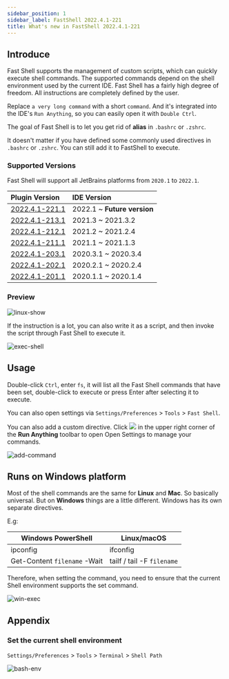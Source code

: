 ```yaml
---
sidebar_position: 1
sidebar_label: FastShell 2022.4.1-221
title: What's new in FastShell 2022.4.1-221
---
```


## Introduce

Fast Shell supports the management of custom scripts, which can quickly execute shell commands. The supported commands depend on the shell environment used by the current IDE.
Fast Shell has a fairly high degree of freedom. All instructions are completely defined by the user.

Replace `a very long command` with a short `command`. And it's integrated into the IDE's `Run Anything`, so you can easily open it with `Double Ctrl`.

The goal of Fast Shell is to let you get rid of **alias** in `.bashrc` or `.zshrc`.

It doesn't matter if you have defined some commonly used directives in `.bashrc` or `.zshrc`. You can still add it to FastShell to execute.

### Supported Versions

Fast Shell will support all JetBrains platforms from `2020.1` to `2022.1`.

| Plugin Version                                                                                | IDE Version                   |
|:----------------------------------------------------------------------------------------------|:------------------------------|
| [2022.4.1-221.1](https://plugins.jetbrains.com/plugin/18971-fastshell/versions/stable/168912) | 2022.1   ~ **Future version** |
| [2022.4.1-213.1](https://plugins.jetbrains.com/plugin/18971-fastshell/versions/stable/168911) | 2021.3   ~ 2021.3.2           |
| [2022.4.1-212.1](https://plugins.jetbrains.com/plugin/18971-fastshell/versions/stable/168909) | 2021.2   ~ 2021.2.4           |
| [2022.4.1-211.1](https://plugins.jetbrains.com/plugin/18971-fastshell/versions/stable/168908) | 2021.1   ~ 2021.1.3           |
| [2022.4.1-203.1](https://plugins.jetbrains.com/plugin/18971-fastshell/versions/stable/168907) | 2020.3.1 ~ 2020.3.4           |
| [2022.4.1-202.1](https://plugins.jetbrains.com/plugin/18971-fastshell/versions/stable/168906) | 2020.2.1 ~ 2020.2.4           |
| [2022.4.1-201.1](https://plugins.jetbrains.com/plugin/18971-fastshell/versions/stable/168905) | 2020.1.1 ~ 2020.1.4           |


### Preview

![linux-show](https://user-images.githubusercontent.com/28687074/160279800-9b388cdc-a687-488c-a1eb-17785f750272.gif)

If the instruction is a lot, you can also write it as a script, and then invoke the script through Fast Shell to execute it.

![exec-shell](https://user-images.githubusercontent.com/28687074/160279810-2371b3cd-57f9-487c-888c-27dd49e1fec0.gif)


## Usage

Double-click `Ctrl`, enter `fs`, it will list all the Fast Shell commands that have been set, double-click to execute or press Enter after selecting it to execute.

You can also open settings via `Settings/Preferences` > `Tools` > `Fast Shell`.

You can also add a custom directive. Click ![](https://intellij-icons.jetbrains.design/icons/AllIcons/general/settings.svg) in the upper right corner of the **Run Anything** toolbar to open Open Settings to manage your commands.

![add-command](https://user-images.githubusercontent.com/28687074/160279806-2120b040-72f3-4319-8c5c-055cb05fb305.gif)

## Runs on Windows platform

Most of the shell commands are the same for **Linux** and **Mac**. So basically universal. But on **Windows** things are a little different. Windows has its own separate directives.

E.g:

|  Windows PowerShell  | Linux/macOS  |
|  ----  | ----  |
| ipconfig  | ifconfig |
| Get-Content `filename` -Wait  | tailf / tail -F `filename` |

Therefore, when setting the command, you need to ensure that the current Shell environment supports the set command.

![win-exec](https://user-images.githubusercontent.com/28687074/160281920-fb654a8d-f4fe-49ba-b552-7f00f0c292be.gif)

## Appendix

### Set the current shell environment

`Settings/Preferences` > `Tools` > `Terminal` > `Shell Path`

![bash-env](https://user-images.githubusercontent.com/28687074/160279815-5fa10f79-f6bb-42a7-86e1-22417765dea4.png)
